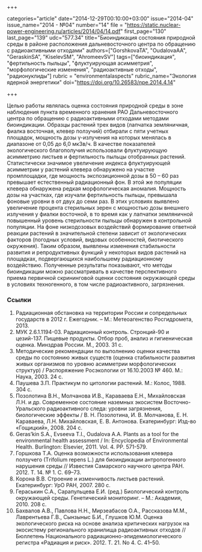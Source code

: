 +++

categories="article"
date="2014-12-29T00:10:00+03:00"
issue="2014-04"
issue_name="2014 - №04"
number="14"
file = "https://static.nuclear-power-engineering.ru/articles/2014/04/14.pdf"
first_page="130"
last_page="139"
udc="577.34"
title="Биоиндикация состояния природной среды в районе расположения дальневосточного центра по обращению с радиоактивными отходами"
authors=["GorshkovаТА", "OudalovaАА", "GeraskinSA", "KiselevSM", "AhromeevSV"]
tags=["биоиндикация", "фертильность пыльцы", "флуктуирующая асимметрия", "морфологические изменения", "радиоактивные отходы", "радионуклиды"]
rubric = "environmentalaspects"
rubric_name="Экология ядерной энергетики"
doi="https://doi.org/10.26583/npe.2014.4.14"

+++

Целью работы являлась оценка состояния природной среды в зоне наблюдения пункта временного хранения РАО Дальневосточного центра по обращению с радиоактивными отходами методами биоиндикации. Образцы растений трех видов (лапчатка земляничная, фиалка восточная, клевер ползучий) отбирали с пяти учетных площадок, мощность дозы γ-излучения на которых менялась в диапазоне от 0,05 до 6,0 мкЗв/ч. В качестве показателей экологического благополучия использовали флуктуирующую асимметрию листьев и фертильность пыльцы отобранных растений. Статистически значимое увеличение индекса флуктуирующей асимметрии у растений клевера обнаружено на участке промплощадки, где мощность экспозиционной дозы в 50 – 60 раз превышает естественный радиационный фон. В этой же популяции клевера обнаружена редкая морфологическая аномалия. Мощность дозы на участках, где изучали фертильность пыльцы, превышала фоновые уровни в от двух до семи раз. В этих условиях выявлено увеличение процента стерильных зерен с мощностью дозы внешнего излучения у фиалки восточной, в то время как у лапчатки земляничной повышенный уровень стерильности пыльцы обнаружен в контрольной популяции. На фоне низкодозовых воздействий формирование ответной реакции растений в значительной степени зависит от экологических факторов (погодных условий, видовых особенностей, биотического окружения). Таким образом, выявлены изменения стабильности развития и репродуктивных функций у некоторых видов растений на площадках, подвергающихся наибольшему радиационному воздействию. Полученные результаты показывают, что методы биоиндикации можно рассматривать в качестве перспективного приема первичной скрининговой оценки состояния окружающей среды в условиях техногенного, в том числе радиоактивного, загрязнения.

### Ссылки

1. Радиационная обстановка на территории России и сопредельных государств в 2012 г. Ежегодник. – М.: Метеоагенство Росгидромета, 2013.
2. МУК 2.6.1.1194-03. Радиационный контроль. Стронций-90 и цезий-137. Пищевые продукты. Отбор проб, анализ и гигиеническая оценка. Минздрав России. М., 2003. 31 с.
3. Методические рекомендации по выполнению оценки качества среды по состоянию живых существ (оценка стабильности развития живых организмов по уровню асимметрии морфологических структур) / Распоряжение Росэкологии от 16.10.2003 № 460. М.: Наука, 2003. 24 с.
4. Паушева З.П. Практикум по цитологии растений. М.: Колос, 1988. 304 с.
5. Позолотина В.Н., Молчанова И.В., Караваева Е.Н., Михайловская Л.Н. и др. Современное состояние наземных экосистем Восточно-Уральского радиоактивного следа: уровни загрязнения, биологические эффекты / В. Н. Позолотина, И. В. Молчанова, Е. Н. Караваева, Л.Н. Михайловская, Е. В. Антонова. Екатеринбург: Изд-во «Гощицкий», 2008. 204 с.
6. Geras’kin S.A., Evseeva T.I., Oudalova A.A. Plants as a tool for the environmental health assessment / In: Encyclopedia of Environmental Health. Burlington: Elsevier, 2011. Vol. 4. PP. 571-579.
7. Горшкова Т.А. Оценка возможности использования клевера ползучего (Тrifolium repens L.) для биоиндикации антропогенного нарушения среды // Известия Самарского научного центра РАН. 2012. Т. 14. № 1. С. 69–73.
8. Корона В.В. Строение и изменчивость листьев растений. Екатеринбург: УрО РАН, 2007. 280 с.
9. Гераськин С.А., Сарапульцева Е.И. (ред.) Биологический контроль окружающей среды. Генетический мониторинг. – М.: Академия, 2010. 208 с.
10. Бахвалов А.В., Павлова Н.Н., Мирзеабасов О.А., Рассказова М.М., Лаврентьева Г.В., Сынзыныс Б.И., Глушков Ю.М. Оценка экологического риска на основе анализа критических нагрузок на экосистему регионального хранилища радиоактивных отходов // Бюллетень Национального радиационно-эпидемиологического регистра «Радиация и риск». 2012. Т. 21. No 4. С. 41–50.